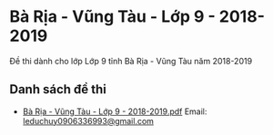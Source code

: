 # Bà Rịa - Vũng Tàu - Lớp 9 - 2018-2019

Đề thi dành cho lớp Lớp 9 tỉnh Bà Rịa - Vũng Tàu năm 2018-2019

## Danh sách đề thi

- [Bà Rịa - Vũng Tàu - Lớp 9 - 2018-2019.pdf](Bà%20Rịa%20-%20Vũng%20Tàu%20-%20Lớp%209%20-%202018-2019.pdf)
Email: leduchuy0906336993@gmail.com

